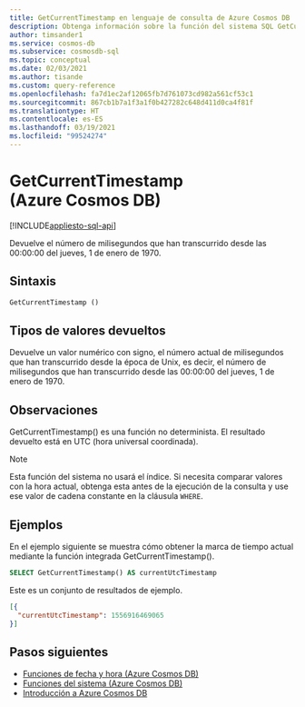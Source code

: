 ```yaml
---
title: GetCurrentTimestamp en lenguaje de consulta de Azure Cosmos DB
description: Obtenga información sobre la función del sistema SQL GetCurrentTimestamp en Azure Cosmos DB.
author: timsander1
ms.service: cosmos-db
ms.subservice: cosmosdb-sql
ms.topic: conceptual
ms.date: 02/03/2021
ms.author: tisande
ms.custom: query-reference
ms.openlocfilehash: fa7d1ec2af12065fb7d761073cd982a561cf53c1
ms.sourcegitcommit: 867cb1b7a1f3a1f0b427282c648d411d0ca4f81f
ms.translationtype: HT
ms.contentlocale: es-ES
ms.lasthandoff: 03/19/2021
ms.locfileid: "99524274"
---
```

# <a name="getcurrenttimestamp-azure-cosmos-db"></a>GetCurrentTimestamp (Azure Cosmos DB)
[!INCLUDE[appliesto-sql-api](includes/appliesto-sql-api.md)]

 Devuelve el número de milisegundos que han transcurrido desde las 00:00:00 del jueves, 1 de enero de 1970.
  
## <a name="syntax"></a>Sintaxis
  
```sql
GetCurrentTimestamp ()  
```  
  
## <a name="return-types"></a>Tipos de valores devueltos
  
Devuelve un valor numérico con signo, el número actual de milisegundos que han transcurrido desde la época de Unix, es decir, el número de milisegundos que han transcurrido desde las 00:00:00 del jueves, 1 de enero de 1970.

## <a name="remarks"></a>Observaciones

GetCurrentTimestamp() es una función no determinista. El resultado devuelto está en UTC (hora universal coordinada).

> [!NOTE]
> Esta función del sistema no usará el índice. Si necesita comparar valores con la hora actual, obtenga esta antes de la ejecución de la consulta y use ese valor de cadena constante en la cláusula `WHERE`.

## <a name="examples"></a>Ejemplos
  
  En el ejemplo siguiente se muestra cómo obtener la marca de tiempo actual mediante la función integrada GetCurrentTimestamp().
  
```sql
SELECT GetCurrentTimestamp() AS currentUtcTimestamp
```  
  
 Este es un conjunto de resultados de ejemplo.
  
```json
[{
  "currentUtcTimestamp": 1556916469065
}]  
```

## <a name="next-steps"></a>Pasos siguientes

- [Funciones de fecha y hora (Azure Cosmos DB)](sql-query-date-time-functions.md)
- [Funciones del sistema (Azure Cosmos DB)](sql-query-system-functions.md)
- [Introducción a Azure Cosmos DB](introduction.md)
